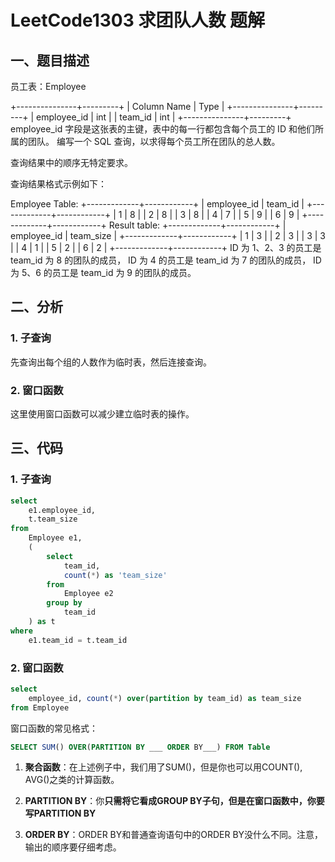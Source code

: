 # LeetCode1303 求团队人数 题解

## 一、题目描述

员工表：Employee

+---------------+---------+
| Column Name   | Type    |
+---------------+---------+
| employee_id   | int     |
| team_id       | int     |
+---------------+---------+
employee_id 字段是这张表的主键，表中的每一行都包含每个员工的 ID 和他们所属的团队。
编写一个 SQL 查询，以求得每个员工所在团队的总人数。

查询结果中的顺序无特定要求。

查询结果格式示例如下：

Employee Table:
+-------------+------------+
| employee_id | team_id    |
+-------------+------------+
|     1       |     8      |
|     2       |     8      |
|     3       |     8      |
|     4       |     7      |
|     5       |     9      |
|     6       |     9      |
+-------------+------------+
Result table:
+-------------+------------+
| employee_id | team_size  |
+-------------+------------+
|     1       |     3      |
|     2       |     3      |
|     3       |     3      |
|     4       |     1      |
|     5       |     2      |
|     6       |     2      |
+-------------+------------+
ID 为 1、2、3 的员工是 team_id 为 8 的团队的成员，
ID 为 4 的员工是 team_id 为 7 的团队的成员，
ID 为 5、6 的员工是 team_id 为 9 的团队的成员。



## 二、分析

### 1. 子查询

先查询出每个组的人数作为临时表，然后连接查询。

### 2. 窗口函数

这里使用窗口函数可以减少建立临时表的操作。



## 三、代码

### 1. 子查询

```sql
select
    e1.employee_id,
    t.team_size
from
    Employee e1,
    (
        select
            team_id,
            count(*) as 'team_size'
        from
            Employee e2
        group by
            team_id
    ) as t
where
    e1.team_id = t.team_id
```

### 2. 窗口函数

```sql
select
    employee_id, count(*) over(partition by team_id) as team_size
from Employee
```

窗口函数的常见格式：

```sql
SELECT SUM() OVER(PARTITION BY ___ ORDER BY___) FROM Table 
```

1. **聚合函数**：在上述例子中，我们用了SUM()，但是你也可以用COUNT(), AVG()之类的计算函数。
2. **PARTITION BY**：你**只需将它看成GROUP BY子句，但是在窗口函数中，你要写PARTITION BY**

3. **ORDER BY**：ORDER BY和普通查询语句中的ORDER BY没什么不同。注意，输出的顺序要仔细考虑。
